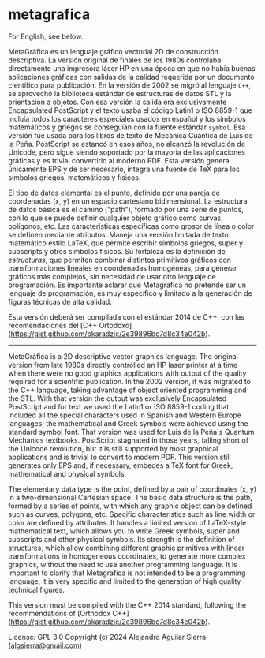 # metagrafica

For English, see below.

MetaGráfica es un lenguaje gráfico vectorial 2D de construcción
descriptiva. La versión original de finales de los 1980s controlaba
directamente una impresora láser HP en una época en que no había
buenas aplicaciones gráficas con salidas de la calidad requerida por
un documento científico para publicación. En la versión de 2002 se
migró al lenguaje `C++`, se aprovechó la biblioteca estándar de
estructuras de datos STL y la orientación a objetos. Con esa versión
la salida era exclusivamente Encapsulated PostScript y el texto usaba
el código Latin1 o ISO 8859-1 que incluía todos los caracteres
especiales usados en español y los símbolos matemáticos y griegos se
conseguían con la fuente estándar `symbol`.  Esa versión fue usada
para los libros de texto de Mecánica Cuántica de Luis de la
Peña. PostScript se estancó en esos años, no alcanzó la revolución de
Unicode, pero sigue siendo soportado por la mayoría de las
aplicaciones gráficas y es trivial convertirlo al moderno PDF. Esta
versión genera únicamente EPS y de ser necesario, integra una fuente
de TeX para los símbolos griegos, matemáticos y físicos.

El tipo de datos elemental es el punto, definido por una pareja de
coordenadas (x, y) en un espacio cartesiano bidimensional. La
estructura de datos básica es el camino ("path"), formado por una
serie de puntos, con lo que se puede definir cualquier objeto gráfico
como curvas, polígonos, etc. Las características específicas como
grosor de línea o color se definen mediante atributos. Maneja una
versión limitada de texto matemático estilo LaTeX, que permite
escribir símbolos griegos, super y subscripts y otros símbolos
físicos. Su fortaleza es la definición de *estructuras*, que permiten
combinar distintos primitivos gráficos con transformaciones lineales
en coordenadas homogéneas, para generar gráficos más complejos, sin
necesidad de usar otro lenguaje de programación. Es importante aclarar
que Metagrafica no pretende ser un lenguaje de programación, es muy
específico y limitado a la generación de figuras técnicas de alta
calidad.

Esta versión deberá ser compilada con el estándar 2014 de C++,
con las recomendaciones del [C++ Ortodoxo]
(https://gist.github.com/bkaradzic/2e39896bc7d8c34e042b).

----
MetaGráfica is a 2D descriptive vector graphics language. The original version from late 1980s directly controlled an HP laser printer at a time when there were no good graphics applications with output of the quality required for a scientific publication. In the 2002 version, it was migrated to the C++ language, taking advantage of object oriented programming and the STL. With that version the output was exclusively Encapsulated PostScript and for text we used the Latin1 or ISO 8859-1 coding that included all the special characters used in Spanish and Western Europe languages; the mathematical and Greek symbols were achieved using the standard symbol font. That version was used for Luis de la Peña's Quantum Mechanics textbooks. PostScript stagnated in those years, falling short of the Unicode revolution, but it is still supported by most graphical applications and is trivial to convert to modern PDF. This version still generates only EPS and, if necessary, embedes a TeX font for Greek, mathematical and physical symbols.

The elementary data type is the point, defined by a pair of coordinates (x, y) in a two-dimensional Cartesian space. The basic data structure is the path, formed by a series of points, with which any graphic object can be defined such as curves, polygons, etc. Specific characteristics such as line width or color are defined by attributes. It handles a limited version of LaTeX-style mathematical text, which allows you to write Greek symbols, super and subscripts and other physical symbols. Its strength is the definition of structures, which allow combining different graphic primitives with linear transformations in homogeneous coordinates, to generate more complex graphics, without the need to use another programming language. It is important to clarify that Metagrafica is not intended to be a programming language, it is very specific and limited to the generation of high quality technical figures.

This version must be compiled with the C++ 2014 standard, following the recommendations of [Orthodox C++] (https://gist.github.com/bkaradzic/2e39896bc7d8c34e042b).

License: GPL 3.0
Copyright (c) 2024 Alejandro Aguilar Sierra (algsierra@gmail.com)
